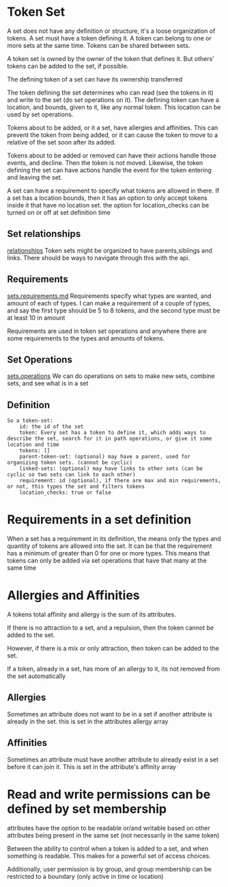 # Token Set

A set does not have any definition or structure, it's a loose organization of tokens. A set must have a token defining it.
A token can belong to one or more sets at the same time. Tokens can be shared between sets.

A token set is owned by the owner of the token that defines it.
But others' tokens can be added to the set, if possible.

The defining token of a set can have its ownership transferred

The token defining the set determines who can read (see the tokens in it) and write to the set (do set operations on it).
The defining token can have a location, and bounds, given to it, like any normal token.
This location can be used by set operations.

Tokens about to be added, or it a set, have allergies and affinities. This can prevent the token from being added,
or it can cause the token to move to a relative of the set soon after its added.

Tokens about to be added or removed can have their actions handle those events, and decline. Then the token is not moved.
Likewise, the token defining the set can have actions handle the event for the token entering and leaving the set.

A set can have a requirement to specify what tokens are allowed in there.
If a set has a location bounds, then it has an option to only accept tokens inside it that have no location set.
the option for location_checks can be turned on or off at set definition time


## Set relationships
[relationships](relationship-overview.md)
Token sets might be organized to have parents,siblings and links. There should be ways to navigate through this with the api.




## Requirements
[sets.requirements.md](requirements-overview.md)
Requirements  specify what types are wanted, and amount of each of types.
I can make a requirement of a couple of types, and say the first type should be 5 to 8 tokens, and the second type must be at least 10 in amount

Requirements are used in token set operations and anywhere there are some requirements to the types and amounts of tokens.


## Set Operations
[sets.operations](operations-overview.md)
We can do operations on sets to make new sets, combine sets, and see what is in a set

## Definition

    So a token-set:
        id: the id of the set
        token: Every set has a token to define it, which adds ways to describe the set, search for it in path operations, or give it some location and time
        tokens: []
        parent-token-set: (optional) may have a parent, used for organizing token sets. (cannot be cyclic)
        linked-sets: (optional) may have links to other sets (can be cyclic so two sets can link to each other)
        requirement: id (optional), if there are max and min requirements, or not, this types the set and filters tokens
        location_checks: true or false

# Requirements in a set definition

When a set has a requirement in its definition, the means only the types and quantity of tokens are allowed into the set.
It can be that the requirement has a minimum of greater than 0 for one or more types.
This means that tokens can only be added via set operations that have that many at the same time

# Allergies and Affinities

A tokens total affinity and allergy is the sum of its attributes.

If there is no attraction to a set, and a repulsion, then the token cannot be added to the set.

However, if there is a mix or only attraction, then token can be added to the set.

If a token, already in a set, has more of an allergy to it, its not removed from the set automatically

## Allergies

Sometimes an attribute does not want to be in a set if another attribute is already in the set. this is set in the attributes allergy array

## Affinities

Sometimes an attribute must have another attribute to already exist in a set before it can join it. This is set in the attribute's affinity array

# Read and write permissions can be defined by set membership

attributes have the option to be readable or/and writable based on other attributes being present in the same set (not necessarily in the same token)

Between the ability to control when a token is added to a set, and when something is readable. This makes for a powerful set of access choices.

Additionally, user permission is by group, and group membership can be restricted to a boundary (only active in time or location)


